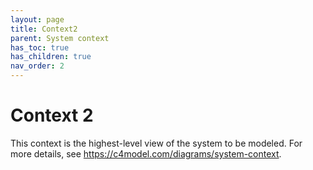 ```yaml
---
layout: page
title: Context2
parent: System context
has_toc: true
has_children: true
nav_order: 2
---
```


# Context 2
This context is the highest-level view of the system to be modeled. For more details, see <https://c4model.com/diagrams/system-context>.